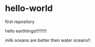 # hello-world
first repository

hello earthlings!!!!!!!!!

milk oceans are better then water oceans!!
